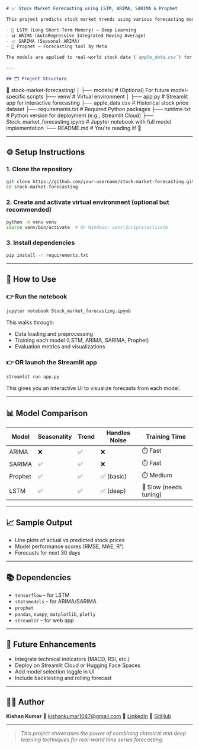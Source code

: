 
```markdown
# 📈 Stock Market Forecasting using LSTM, ARIMA, SARIMA & Prophet

This project predicts stock market trends using various forecasting models, including:

- 🧠 LSTM (Long Short-Term Memory) – Deep Learning
- 📊 ARIMA (AutoRegressive Integrated Moving Average)
- 📈 SARIMA (Seasonal ARIMA)
- 🔮 Prophet – Forecasting tool by Meta

The models are applied to real-world stock data (`apple_data.csv`) for Apple Inc.

---

## 🗂️ Project Structure

```

📁 stock-market-forecasting/
│
├── models/                          # (Optional) For future model-specific scripts
├── venv/                            # Virtual environment
│
├── app.py                           # Streamlit app for interactive forecasting
├── apple\_data.csv                   # Historical stock price dataset
├── requirements.txt                 # Required Python packages
├── runtime.txt                      # Python version for deployment (e.g., Streamlit Cloud)
├── Stock\_market\_forecasting.ipynb   # Jupyter notebook with full model implementation
└── README.md                        # You're reading it! 📘


---

## ⚙️ Setup Instructions

### 1. Clone the repository

```bash
git clone https://github.com/your-username/stock-market-forecasting.git
cd stock-market-forecasting
````

### 2. Create and activate virtual environment (optional but recommended)

```bash
python -m venv venv
source venv/bin/activate  # On Windows: venv\Scripts\activate
```

### 3. Install dependencies

```bash
pip install -r requirements.txt
```

---

## 🚀 How to Use

### 👉 Run the notebook

```bash
jupyter notebook Stock_market_forecasting.ipynb
```

This walks through:

* Data loading and preprocessing
* Training each model (LSTM, ARIMA, SARIMA, Prophet)
* Evaluation metrics and visualizations

### 👉 OR launch the Streamlit app

```bash
streamlit run app.py
```

This gives you an interactive UI to visualize forecasts from each model.

---

## 📊 Model Comparison

| Model   | Seasonality | Trend | Handles Noise | Training Time          |
| ------- | ----------- | ----- | ------------- | ---------------------- |
| ARIMA   | ❌           | ✅     | ❌             | ⏱️ Fast                |
| SARIMA  | ✅           | ✅     | ❌             | ⏱️ Fast                |
| Prophet | ✅           | ✅     | ✅ (basic)     | ⏱️ Medium              |
| LSTM    | ✅           | ✅     | ✅ (deep)      | 🐢 Slow (needs tuning) |

---

## 📈 Sample Output

* Line plots of actual vs predicted stock prices
* Model performance scores (RMSE, MAE, R²)
* Forecasts for next 30 days

---

## 📚 Dependencies

* `tensorflow` – for LSTM
* `statsmodels` – for ARIMA/SARIMA
* `prophet`
* `pandas`, `numpy`, `matplotlib`, `plotly`
* `streamlit` – for web app

---

## 📌 Future Enhancements

* Integrate technical indicators (MACD, RSI, etc.)
* Deploy on Streamlit Cloud or Hugging Face Spaces
* Add model selection toggle in UI
* Include backtesting and rolling forecast

---

## 🙋‍♂️ Author

**Kishan Kumar**
📧 [kishankumar1047@gmail.com](mailto:kishankumar12345a@gmail.com)
🔗 [LinkedIn](https://linkedin.com/in/kishankumar098)
🐙 [GitHub](https://github.com/kishankumar1047)

---

> *This project showcases the power of combining classical and deep learning techniques for real-world time series forecasting.*

```
